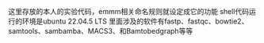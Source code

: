 这里存放的本人的实验代码，emmm相关命名规则就设定成它的功能
shell代码运行的环境是ubuntu 22.04.5 LTS
里面涉及的软件有fastp、fastqc、bowtie2、samtools、sambamba、MACS3、和Bamtobedgraph等等
